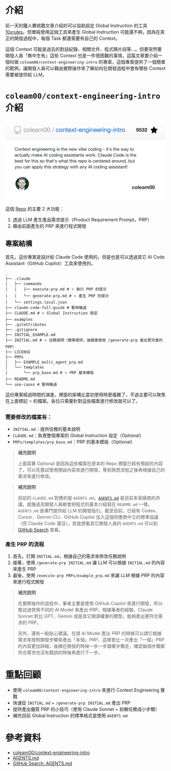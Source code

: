 
# 介紹

前一天的鐵人賽挑戰文章介紹的可以協助設定 Global Instruction 的工具 [10xrules](https://10xrules.ai)。但單純使用這個工具來產生 Global Instruction 可能還不夠，因為在真正的開發過程中，每個 Task 都還需要有自己的 Context。

這個 Context 可能是過去的對話紀錄、相關文件、程式碼片段等...。但要突然要開發人員「無中生有」這些 Context 也是一件很困難的事情，這篇文章要介紹一個叫做 `coleam00/context-engineering-intro` 的專案，這個專案提供了一個簡單的範例，讓開發人員可以藉由實際操作來了解如何在開發過程中會有哪些 Context 需要被提供給 LLM。

# `coleam00/context-engineering-intro` 介紹

![20250904212022](https://raw.githubusercontent.com/hsiangjenli/pic-bed/main/images/20250904212022.png)

這個 [Repo](https://github.com/coleam00/context-engineering-intro) 的主要 2 大功能：

1. 透過 LLM 產生產品需求提示（Product Requirement Prompt，PRP）
1. 藉由前面產生的 PRP 來進行程式開發

## 專案結構

首先，這份專案是設計給 Claude Code 使用的，但是也是可以透過其它 AI Code Assistant（GitHub Copilot）工具來使用的。

```shell
.
├── .claude
│   ├── commands
│   │   ├── execute-prp.md # ⭐ 執行 PRP 的提示
│   │   └── generate-prp.md # ⭐ 產生 PRP 的提示
│   └── settings.local.json
├── claude-code-full-guide # 暫時略過
├── CLAUDE.md # ⭐ Global Instruction 設定
├── examples
├── .gitattributes
├── .gitignore
├── INITIAL_EXAMPLE.md
├── INITIAL.md # ⭐ 任務說明（簡單提供，後續會使用 /generate-prp 產出更完善的 PRP）
├── LICENSE
├── PRPs
│   ├── EXAMPLE_multi_agent_prp.md
│   └── templates
│       └── prp_base.md # ⭐ PRP 基本模版
├── README.md
└── use-cases # 暫時略過
```

這份專案經過時間的演進，裡面的架構比當初使用時更複雜了，不過主要可以聚焦在上面標記 ⭐ 的檔案。各位只需要針對這些檔案進行修改就可以了。

### 需要修改的檔案有：
- `INITIAL.md`：提供任務的基本說明
- `CLAUDE.md`：負責整個專案的 Global Instruction 設定（Optional）
- `PRPs/templates/prp_base.md`：PRP 的基本模版（Optional）

> **補充說明**
> 
> 上面寫著 Optional 是因為這些檔案在原本的 Repo 裡面已經有預設的內容了，可以先嘗試使用預設內容來進行開發，等到熟悉流程之後再根據自己的需求來進行修改。

> **補充說明**
> 
> 目前的 `CLAUDE.md` 對應的是 `AGENTS.md`。[`AGENTS.md`](https://agents.md/) 是目前多家廠商的共識，就像過去開發人員都會把程式的基本介紹寫在 `README.md` 一樣，`AGENTS.md` 是專門提供給 LLM 的開發指引。截至目前，已經有 Codex、Cursor、Gemini CLI、GitHub Copilot 加入這個供應商中立的標準協議（但 Claude Code 還沒）。若是想看其它開發人員的 `AGENTS.md` 可以到 [GitHub Search](https://github.com/search?q=path%3AAGENTS.md&type=code) 查看。

### 產生 PRP 的流程

1. 首先，打開 `INITIAL.md`，根據自己的需求來修改任務說明
2. 接著，使用 `/generate-prp INITIAL.md` 讓 LLM 可以根據 `INITIAL.md` 的內容來產生 PRP
3. 最後，使用 `/execute-prp PRPs/example_prp.md` 來讓 LLM 根據 PRP 的內容來進行程式開發

> **補充說明**
> 
> 在實際操作的過程中，筆者主要是使用 GitHub Copilot 來進行開發，所以嘗試過使用不同的 AI Model 來產出 PRP。根據筆者的經驗，Claude Sonnet 對比 GPT、Gemini 或是其它開源權重的模型，能夠產出更符合需求的 PRP。
> 
> 另外，還有一點貼心建議，在請 AI Model 產出 PRP 的時候可以請它根據需求來按照開發步驟來產出「多個」PRP，這樣會比一次產出「一個」PRP 的內容更加詳細，後續在開發的時候一步一步跟著步驟走，確認每個步驟都符合需求也沒有錯誤的時後再進行下一步。

# 重點回顧

- 使用 `coleam00/context-engineering-intro` 來進行 Context Engineering 實戰
- 快速從 `INITIAL.md` + `/generate-prp INITIAL.md` 產出 PRP
- 提供產出優質 PRP 的小技巧（使用 Claude Sonnet + 拆解任務成小步驟）
- 補充目前 Global Instruction 的標準格式是使用 `AGENTS.md`

# 參考資料

- [coleam00/context-engineering-intro](https://github.com/coleam00/context-engineering-intro)
- [AGENTS.md](https://agents.md/)
- [GitHub Search: AGENTS.md](https://github.com/search?q=path%3AAGENTS.md&type=code)
